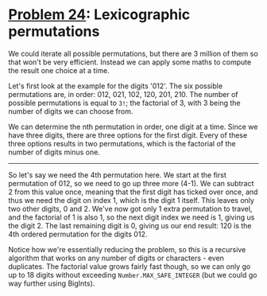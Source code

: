 # [Problem 24](https://projecteuler.net/problem=24): Lexicographic permutations

We could iterate all possible permutations, but there are 3 million of them so that won't be very efficient.
Instead we can apply some maths to compute the result one choice at a time.

Let's first look at the example for the digits '012'.
The six possible permutations are, in order: 012, 021, 102, 120, 201, 210.
The number of possible permutations is equal to `3!`; the factorial of 3, with 3 being the number of digits we can choose from.

We can determine the nth permutation in order, one digit at a time.
Since we have three digits, there are three options for the first digit.
Every of these three options results in two permutations, which is the factorial of the number of digits minus one.

---

So let's say we need the 4th permutation here.
We start at the first permutation of 012, so we need to go up three more (4-1).
We can subtract 2 from this value once, meaning that the first digit has ticked over once, and thus we need the digit on index 1, which is the digit 1 itself.
This leaves only two other digits, 0 and 2.
We've now got only 1 extra permutation to travel, and the factorial of 1 is also 1, so the next digit index we need is 1, giving us the digit 2.
The last remaining digit is 0, giving us our end result: 120 is the 4th ordered permutation for the digits 012.

Notice how we're essentially reducing the problem, so this is a recursive algorithm that works on any number of digits or characters - even duplicates.
The factorial value grows fairly fast though, so we can only go up to 18 digits without exceeding `Number.MAX_SAFE_INTEGER` (but we could go way further using BigInts).
